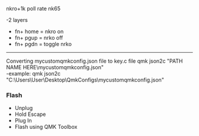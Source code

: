 nkro+1k poll rate nk65

-2 layers
- fn+ home = nkro on 
- fn+ pgup = nrko off
- fn+ pgdn = toggle nrko
- -----------------------------------
Converting mycustomqmkconfig.json file to  key.c file 
qmk json2c "PATH NAME HERE\mycustomqmkconfig.json"                            
-example: qmk json2c "C:\Users\User\Desktop\QmkConfigs\mycustomqmkconfig.json"


### Flash ###

- Unplug
- Hold Escape
- Plug In
- Flash using QMK Toolbox

